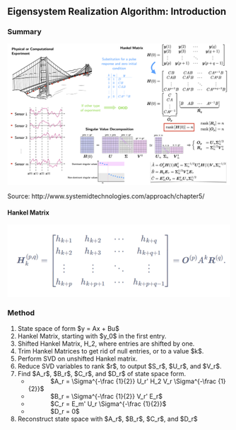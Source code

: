 <h2> Eigensystem Realization Algorithm: Introduction </h2>
<h3> Summary</h3>
<img src="images/summary.png">
<p> Source: http://www.systemidtechnologies.com/approach/chapter5/ </p>
<h4> Hankel Matrix </h4>
<img src="images/hnkl.png">

<h3> Method </h3>
<ol>
    <li> State space of form $y = Ax + Bu$
    <li> Hankel Matrix, starting with $y_0$ in the first entry.
    <li> Shifted Hankel Matrix, H_2, where entries are shifted by one.
    <li> Trim Hankel Matrices to get rid of null entries, or to a value $k$.
    <li> Perform SVD on unshifted Hankel matrix.
    <li> Reduce SVD variables to rank $r$, to output $S_r$, $U_r$, and $V_r$.
    <li> Find $A_r$, $B_r$, $C_r$, and $D_r$ of state space form.
        <ul id="ind">
            <li> $A_r = \Sigma^{-\frac {1}{2}} U_r' H_2 V_r \Sigma^{-\frac {1}{2}}$
            <li> $B_r = \Sigma^{-\frac {1}{2}} V_r' E_r$
            <li> $C_r = E_m' U_r \Sigma^{-\frac {1}{2}}$
            <li> $D_r = 0$
        </ul>   
    <li> Reconstruct state space with $A_r$, $B_r$, $C_r$, and $D_r$
</ol>

<br>

<head>
<style>
.row:after {
    content: "";
    display: table;
    clear: both;
}
.column {
    float: left;
    width: 50%;
}
#ind
{
 text-indent:50px;
}
</style>
</head>